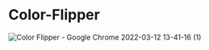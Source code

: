 # Color-Flipper
![Color Flipper - Google Chrome 2022-03-12 13-41-16 (1)](https://user-images.githubusercontent.com/70068018/158015027-94c78c44-ac02-42ab-9905-d3a95d0b19b8.gif)
